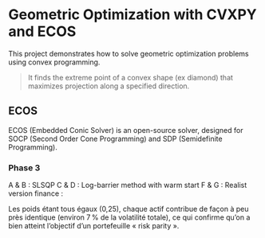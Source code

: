 # Geometric Optimization with CVXPY and ECOS

This project demonstrates how to solve geometric optimization problems using convex programming.

> It finds the extreme point of a convex shape (ex diamond) that maximizes projection along a specified direction.

## ECOS
ECOS (Embedded Conic Solver) is an open-source solver, designed for SOCP (Second Order Cone Programming) and SDP (Semidefinite Programming).


### Phase 3
A & B : SLSQP
C & D : Log-barrier method with warm start
F & G : Realist version
finance :

Les poids étant tous égaux (0,25), chaque actif contribue de façon à peu près identique (environ 7 % de la volatilité totale), ce qui confirme qu’on a bien atteint l’objectif d’un portefeuille « risk parity ».




